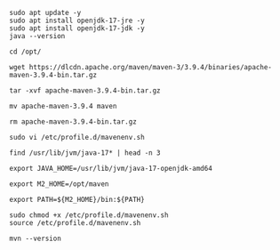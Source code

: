 ````
sudo apt update -y
sudo apt install openjdk-17-jre -y
sudo apt install openjdk-17-jdk -y
java --version
````
````
cd /opt/
````
````
wget https://dlcdn.apache.org/maven/maven-3/3.9.4/binaries/apache-maven-3.9.4-bin.tar.gz
````
````
tar -xvf apache-maven-3.9.4-bin.tar.gz
````
````
mv apache-maven-3.9.4 maven
````
````
rm apache-maven-3.9.4-bin.tar.gz
````
````
sudo vi /etc/profile.d/mavenenv.sh
````
````
find /usr/lib/jvm/java-17* | head -n 3
````
````
export JAVA_HOME=/usr/lib/jvm/java-17-openjdk-amd64

export M2_HOME=/opt/maven

export PATH=${M2_HOME}/bin:${PATH}
````
````
sudo chmod +x /etc/profile.d/mavenenv.sh
source /etc/profile.d/mavenenv.sh
````
````
mvn --version
````
